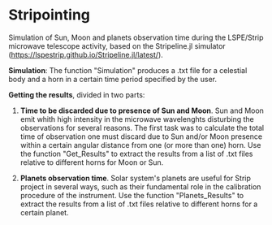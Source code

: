 # Stripointing
Simulation of Sun, Moon and planets observation time during the LSPE/Strip microwave telescope activity, based on the Stripeline.jl simulator (https://lspestrip.github.io/Stripeline.jl/latest/).

**Simulation**:
The function "Simulation" produces a .txt file for a celestial body and a horn in a certain time period specified by the user.

**Getting the results**, divided in two parts:
1) **Time to be discarded due to presence of Sun and Moon**. Sun and Moon emit whith high intensity in the microwave wavelenghts disturbing the observations for several reasons. The first task was to calculate the total time of observation one must discard due to Sun and/or Moon presence within a certain angular distance from one (or more than one) horn.
Use the function "Get_Results" to extract the results from a list of .txt files relative to different horns for Moon or Sun. 

2) **Planets observation time**. Solar system's planets are useful for Strip project in several ways, such as their fundamental role in the calibration procedure of the instrument. Use the function "Planets_Results" to extract the results from a list of .txt files relative to different horns for a certain planet.
